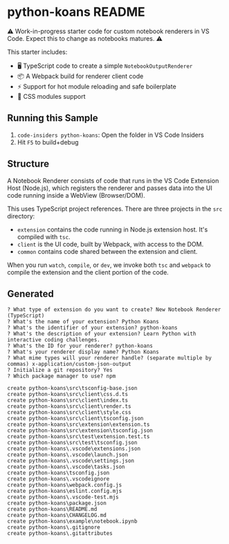 # python-koans README

⚠️ Work-in-progress starter code for custom notebook renderers in VS Code. Expect this to change as notebooks matures. ⚠️

This starter includes:

 - 🖥️ TypeScript code to create a simple `NotebookOutputRenderer`
 - 📦 A Webpack build for renderer client code
 - ⚡ Support for hot module reloading and safe boilerplate
 - 🎨 CSS modules support

## Running this Sample

 1. `code-insiders python-koans`: Open the folder in VS Code Insiders
 1. Hit `F5` to build+debug

## Structure

A Notebook Renderer consists of code that runs in the VS Code Extension Host (Node.js), which registers the renderer and passes data into the UI code running inside a WebView (Browser/DOM).

This uses TypeScript project references. There are three projects in the `src` directory:

 - `extension` contains the code running in Node.js extension host. It's compiled with `tsc`.
 - `client` is the UI code, built by Webpack, with access to the DOM.
 - `common` contains code shared between the extension and client.

When you run `watch`, `compile`, or `dev`, we invoke both `tsc` and `webpack` to compile the extension and the client portion of the code.


## Generated

```
? What type of extension do you want to create? New Notebook Renderer (TypeScript)
? What's the name of your extension? Python Koans
? What's the identifier of your extension? python-koans
? What's the description of your extension? Learn Python with interactive coding challenges.
? What's the ID for your renderer? python-koans
? What's your renderer display name? Python Koans
? What mime types will your renderer handle? (separate multiple by commas) x-application/custom-json-output
? Initialize a git repository? Yes
? Which package manager to use? npm
```

```
create python-koans\src\tsconfig-base.json
create python-koans\src\client\css.d.ts
create python-koans\src\client\index.ts
create python-koans\src\client\render.ts
create python-koans\src\client\style.css
create python-koans\src\client\tsconfig.json
create python-koans\src\extension\extension.ts
create python-koans\src\extension\tsconfig.json
create python-koans\src\test\extension.test.ts
create python-koans\src\test\tsconfig.json
create python-koans\.vscode\extensions.json
create python-koans\.vscode\launch.json
create python-koans\.vscode\settings.json
create python-koans\.vscode\tasks.json
create python-koans\tsconfig.json
create python-koans\.vscodeignore
create python-koans\webpack.config.js
create python-koans\eslint.config.mjs
create python-koans\.vscode-test.mjs
create python-koans\package.json
create python-koans\README.md
create python-koans\CHANGELOG.md
create python-koans\example\notebook.ipynb
create python-koans\.gitignore
create python-koans\.gitattributes
```

